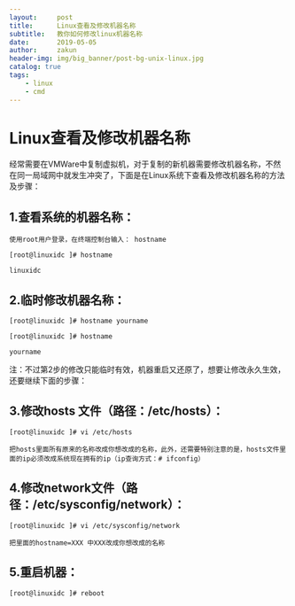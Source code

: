 ```yaml
---
layout:     post
title:      Linux查看及修改机器名称
subtitle:   教你如何修改linux机器名称
date:       2019-05-05
author:     zakun
header-img: img/big_banner/post-bg-unix-linux.jpg
catalog: true
tags:
    - linux
    - cmd
---
```

Linux查看及修改机器名称
===

经常需要在VMWare中复制虚拟机，对于复制的新机器需要修改机器名称，不然在同一局域网中就发生冲突了，下面是在Linux系统下查看及修改机器名称的方法及步骤：

1.查看系统的机器名称：
---

    使用root用户登录，在终端控制台输入： hostname

    [root@linuxidc ]# hostname

    linuxidc

2.临时修改机器名称：
---

    [root@linuxidc ]# hostname yourname

    [root@linuxidc ]# hostname

    yourname

注：不过第2步的修改只能临时有效，机器重启又还原了，想要让修改永久生效，还要继续下面的步骤：

3.修改hosts 文件（路径：/etc/hosts）：
---

    [root@linuxidc ]# vi /etc/hosts

    把hosts里面所有原来的名称改成你想改成的名称，此外，还需要特别注意的是，hosts文件里面的ip必须改成系统现在拥有的ip（ip查询方式：# ifconfig）

4.修改network文件（路径：/etc/sysconfig/network）：
---

    [root@linuxidc ]# vi /etc/sysconfig/network

    把里面的hostname=XXX 中XXX改成你想改成的名称

5.重启机器：
---

    [root@linuxidc ]# reboot


